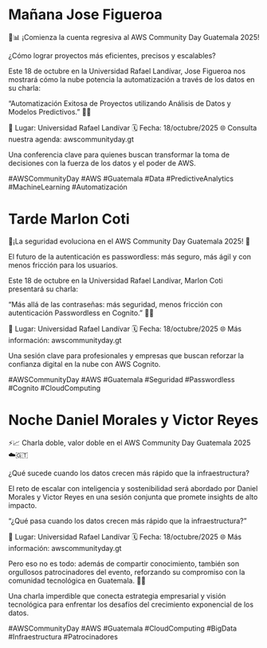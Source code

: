 
# Mañana Jose Figueroa

🚀📊 ¡Comienza la cuenta regresiva al AWS Community Day Guatemala 2025!

¿Cómo lograr proyectos más eficientes, precisos y escalables? 

Este 18 de octubre en la Universidad Rafael Landívar, Jose Figueroa nos mostrará cómo la nube potencia la automatización a través de los datos en su charla:

“Automatización Exitosa de Proyectos utilizando Análisis de Datos y Modelos Predictivos.” 🤖💡

📍 Lugar: Universidad Rafael Landívar
🗓️ Fecha: 18/octubre/2025
🌐 Consulta nuestra agenda: awscommunityday.gt

Una conferencia clave para quienes buscan transformar la toma de decisiones con la fuerza de los datos y el poder de AWS.

#AWSCommunityDay #AWS #Guatemala #Data #PredictiveAnalytics #MachineLearning #Automatización

# Tarde  Marlon Coti

🔑¡La seguridad evoluciona en el AWS Community Day Guatemala 2025! 🚀

El futuro de la autenticación es passwordless: más seguro, más ágil y con menos fricción para los usuarios.

Este 18 de octubre en la Universidad Rafael Landívar, Marlon Coti presentará su charla:

“Más allá de las contraseñas: más seguridad, menos fricción con autenticación Passwordless en Cognito.” 🔑💡

📍 Lugar: Universidad Rafael Landívar
🗓️ Fecha: 18/octubre/2025
🌐 Más información: awscommunityday.gt

Una sesión clave para profesionales y empresas que buscan reforzar la confianza digital en la nube con AWS Cognito.

#AWSCommunityDay #AWS #Guatemala #Seguridad #Passwordless #Cognito #CloudComputing

# Noche Daniel Morales y Victor Reyes

⚡📈 Charla doble, valor doble en el AWS Community Day Guatemala 2025 ☁️🇬🇹

¿Qué sucede cuando los datos crecen más rápido que la infraestructura? 

El reto de escalar con inteligencia y sostenibilidad será abordado por Daniel Morales y Victor Reyes en una sesión conjunta que promete insights de alto impacto.

“¿Qué pasa cuando los datos crecen más rápido que la infraestructura?”

📍 Lugar: Universidad Rafael Landívar
🗓️ Fecha: 18/octubre/2025
🌐 Más información: awscommunityday.gt

Pero eso no es todo: además de compartir conocimiento, también son orgullosos patrocinadores del evento, reforzando su compromiso con la comunidad tecnológica en Guatemala. 🤝✨

Una charla imperdible que conecta estrategia empresarial y visión tecnológica para enfrentar los desafíos del crecimiento exponencial de los datos.

#AWSCommunityDay #AWS #Guatemala #CloudComputing #BigData #Infraestructura #Patrocinadores
